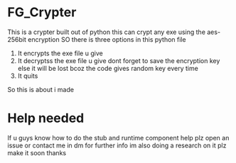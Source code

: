 # FG_Crypter
This is a crypter built out of python this can crypt any exe using the aes-256bit encryption
SO there is three options in this python file
1. It encrypts the exe file u give
2. It decryptss the exe file u give dont forget to save the encryption key else it will be lost bcoz the code gives random key every time
3. It quits

So this is about i made

# Help needed

If u guys know how to do the stub and runtime component help plz open an issue or contact me in dm
for further info im also doing a research on it plz make it soon thanks
